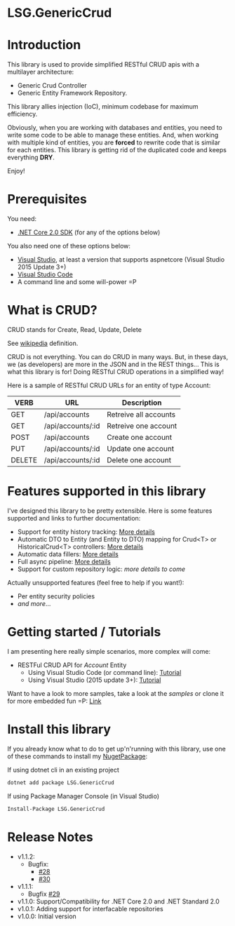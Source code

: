 # LSG.GenericCrud

# Introduction
This library is used to provide simplified RESTful CRUD apis with a multilayer architecture:
- Generic Crud Controller
- Generic Entity Framework Repository. 

This library allies injection (IoC), minimum codebase for maximum efficiency.

Obviously, when you are working with databases and entities, you need to write some code to be able to manage these entities. And, when working with multiple kind of entities, you are **forced** to rewrite code that is similar for each  entities. This library is getting rid of the duplicated code and keeps everything **DRY**.

Enjoy!

# Prerequisites
You need:
- [.NET Core 2.0 SDK](https://github.com/dotnet/core/blob/master/release-notes/download-archives/2.0.0-download.md) (for any of the options below)

You also need one of these options below:
- [Visual Studio](https://www.visualstudio.com/downloads/), at least a version that supports aspnetcore (Visual Studio 2015 Update 3+)
- [Visual Studio Code](https://code.visualstudio.com/)
- A command line and some will-power =P

# What is CRUD?

CRUD stands for Create, Read, Update, Delete

See [wikipedia](https://en.wikipedia.org/wiki/Create,_read,_update_and_delete) definition.

CRUD is not everything. You can do CRUD in many ways. But, in these days, we (as developers) are more in the JSON and in the REST things... This is what this library is for! Doing RESTful CRUD operations in a simplified way!

Here is a sample of RESTful CRUD URLs for an entity of type Account:

| VERB   | URL               | Description           |
|--------|-------------------|-----------------------|
| GET    | /api/accounts     | Retreive all accounts |
| GET    | /api/accounts/:id | Retreive one account  |
| POST   | /api/accounts     | Create one account    |
| PUT    | /api/accounts/:id | Update one account    |
| DELETE | /api/accounts/:id | Delete one account    |

# Features supported in this library

I've designed this library to be pretty extensible. Here is some features supported and links to further documentation:
- Support for entity history tracking: [More details](./docs/FeatureHistoricalCrud.md)
- Automatic DTO to Entity (and Entity to DTO) mapping for Crud\<T> or HistoricalCrud\<T> controllers: [More details](./docs/FeatureDTO.md)
- Automatic data fillers: [More details](./docs/FeatureDataFillers.md)
- Full async pipeline: [More details](./docs/FeatureAsync.md)
- Support for custom repository logic: *more details to come*

Actually unsupported features (feel free to help if you want!):
- Per entity security policies
- *and more*...

# Getting started / Tutorials

I am presenting here really simple scenarios, more complex will come:
- RESTFul CRUD API for *Account* Entity 
    - Using Visual Studio Code (or command line): [Tutorial](docs/1_TutorialAcocuntCrudVisualStudioCode.md)
    - Using Visual Studio (2015 update 3+): [Tutorial](docs/1_TutorialAcocuntCrudVisualStudio.md)

Want to have a look to more samples, take a look at the *samples* or clone it for more embedded fun =P: [Link](https://github.com/lonesomegeek/LSG.GenericCrud.Samples)

# Install this library

If you already know what to do to get up'n'running with this library, use one of these commands to install my [NugetPackage](https://www.nuget.org/packages/LSG.GenericCrud/):

If using dotnet cli in an existing project 
```bash
dotnet add package LSG.GenericCrud
```

If using Package Manager Console (in Visual Studio)
```bash
Install-Package LSG.GenericCrud
```

# Release Notes

- v1.1.2:
    - Bugfix: 
        - [#28](https://github.com/lonesomegeek/LSG.GenericCrud/issues/28)
        - [#30](https://github.com/lonesomegeek/LSG.GenericCrud/issues/30)
- v1.1.1:
  - Bugfix [#29](https://github.com/lonesomegeek/LSG.GenericCrud/issues/29)
- v1.1.0: Support/Compatibility for .NET Core 2.0 and .NET Standard 2.0
- v1.0.1: Adding support for interfacable repositories
- v1.0.0: Initial version
